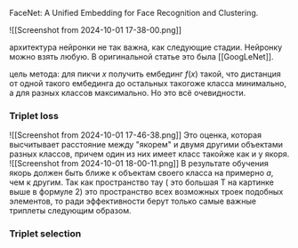 FaceNet: A Unified Embedding for Face Recognition and Clustering.

![[Screenshot from 2024-10-01 17-38-00.png]]

архитектура нейронки не так важна, как следующие стадии. Нейронку можно взять любую. В оригинальной статье это была [[GoogLeNet]].

цель метода:
для пикчи $x$ получить ембединг $f(x)$ такой, что дистанция от одной такого ембединга до остальных такогоже класса минимально, а для разных классов максимально. Но это всё очевидности. 

### Triplet loss
![[Screenshot from 2024-10-01 17-46-38.png]]
Это оценка, которая высчитывает расстояние между "якорем" и двумя другими объектами разных классов, причем один из них имеет класс такойже как и у якоря.
![[Screenshot from 2024-10-01 18-00-11.png]]
В результате обучения якорь должен быть ближе к объектам своего класса на примерно $a$, чем к другим. 
Так как пространство тау ( это большая Т на картинке выше в формуле 2) это пространство всех возможных троек подобных элементов, то ради эффективности берут только самые важные триплеты следующим образом. 
### Triplet selection
